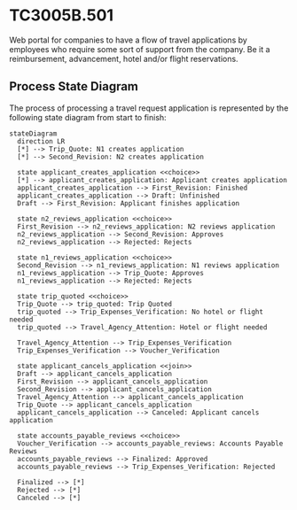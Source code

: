# TC3005B.501

Web portal for companies to have a flow of travel applications by employees
who require some sort of support from the company. Be it a reimbursement,
advancement, hotel and/or flight reservations.

## Process State Diagram

The process of processing a travel request application is represented by the
following state diagram from start to finish:

```mermaid
stateDiagram
  direction LR
  [*] --> Trip_Quote: N1 creates application
  [*] --> Second_Revision: N2 creates application

  state applicant_creates_application <<choice>>
  [*] --> applicant_creates_application: Applicant creates application
  applicant_creates_application --> First_Revision: Finished
  applicant_creates_application --> Draft: Unfinished
  Draft --> First_Revision: Applicant finishes application

  state n2_reviews_application <<choice>>
  First_Revision --> n2_reviews_application: N2 reviews application
  n2_reviews_application --> Second_Revision: Approves
  n2_reviews_application --> Rejected: Rejects

  state n1_reviews_application <<choice>>
  Second_Revision --> n1_reviews_application: N1 reviews application
  n1_reviews_application --> Trip_Quote: Approves
  n1_reviews_application --> Rejected: Rejects

  state trip_quoted <<choice>>
  Trip_Quote --> trip_quoted: Trip Quoted
  trip_quoted --> Trip_Expenses_Verification: No hotel or flight needed
  trip_quoted --> Travel_Agency_Attention: Hotel or flight needed

  Travel_Agency_Attention --> Trip_Expenses_Verification
  Trip_Expenses_Verification --> Voucher_Verification

  state applicant_cancels_application <<join>>
  Draft --> applicant_cancels_application
  First_Revision --> applicant_cancels_application
  Second_Revision --> applicant_cancels_application
  Travel_Agency_Attention --> applicant_cancels_application
  Trip_Quote --> applicant_cancels_application
  applicant_cancels_application --> Canceled: Applicant cancels application

  state accounts_payable_reviews <<choice>>
  Voucher_Verification --> accounts_payable_reviews: Accounts Payable Reviews
  accounts_payable_reviews --> Finalized: Approved
  accounts_payable_reviews --> Trip_Expenses_Verification: Rejected

  Finalized --> [*]
  Rejected --> [*]
  Canceled --> [*]
```
